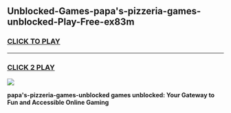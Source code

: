 
## Unblocked-Games-papa's-pizzeria-games-unblocked-Play-Free-ex83m
<h3>
<a href="https://premium76.site?title=papa's-pizzeria-games-unblocked&ref=09A">CLICK TO PLAY</a></h3>
<hr>

<h3>
<a href="https://premium76.site?title=papa's-pizzeria-games-unblocked&ref=09A">CLICK 2 PLAY</a>
  
</h3>

<a href="https://premium76.site?title=papa's-pizzeria-games-unblocked&ref=09A"><img src="https://clearcache.store/games.png"></a>


**papa's-pizzeria-games-unblocked games unblocked: Your Gateway to Fun and Accessible Online Gaming**

